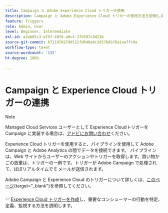```yaml
---
title: Campaign と Adobe Experience Cloud トリガーの使用
description: Campaign と Adobe Experience Cloud トリガーの使用方法を説明します
feature: Triggers
role: Admin, User
level: Beginner, Intermediate
exl-id: a2ab85c3-ef5f-49fd-a6c4-2fd397c8d21b
source-git-commit: b71197027d9521fd648a0c2657b6b76a1aa7fc9a
workflow-type: tm+mt
source-wordcount: '132'
ht-degree: 100%

---
```


# Campaign と Experience Cloud トリガーの連携

>[!NOTE]
>
> Managed Cloud Services ユーザーとして Experience Cloudトリガーを Campaign に実装する場合は、[アドビにお問い合わせ](../start/campaign-faq.md#support)ください。

Experience Cloud トリガーを使用すると、パイプラインを使用して Adobe Campaign と Adobe Analytics の間でデータを接続できます。 パイプラインは、Web サイトからユーザーのアクションやトリガーを取得します。買い物かごの放棄は、トリガーの一例です。トリガーが Adobe Campaign で処理されて、ほぼリアルタイムで E メールが送信されます。

Adobe Campaign と Experience Cloud のトリガーについて詳しくは、[このページ](https://experienceleague.adobe.com/docs/campaign-classic/using/integrating-with-adobe-experience-cloud/experience-triggers/about-triggers.html?lang=ja){target="_blank"}を参照してください。

![](../assets/do-not-localize/speech.png) [Experience Cloud トリガーを作成](https://experienceleague.adobe.com/docs/experience-cloud/triggers/create.html?lang=ja)し、重要なコンシューマーの行動を特定、定義、監視する方法を説明します。

